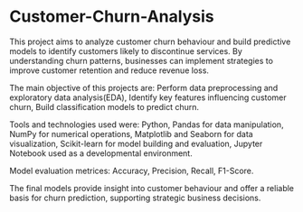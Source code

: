 # Customer-Churn-Analysis

This project aims to analyze customer churn behaviour and build predictive models to identify customers likely to discontinue services. By understanding churn patterns, businesses can implement strategies to improve customer retention and reduce revenue loss. 

The main objective of this projects are:
    Perform data preprocessing and exploratory data analysis(EDA),
    Identify key features influencing customer churn, 
    Build classification models to predict churn.

Tools and technologies used were: 
Python,
Pandas for data manipulation,
NumPy for numerical operations,
Matplotlib and Seaborn for data visualization,
Scikit-learn for model building and evaluation,
Jupyter Notebook used as a developmental environment. 

Model evaluation metrices: Accuracy, Precision, Recall, F1-Score.

The final models provide insight into customer behaviour and offer a reliable basis for churn prediction, supporting strategic business decisions.
